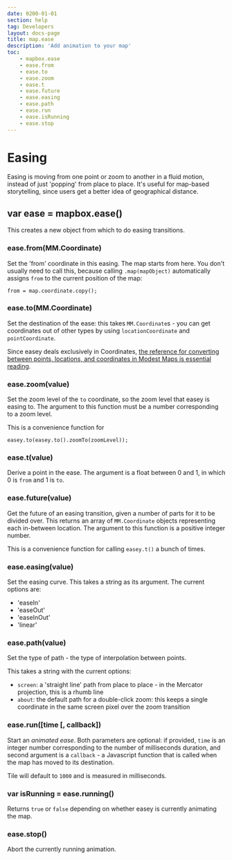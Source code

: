 ```yaml
---
date: 0200-01-01
section: help
tag: Developers
layout: docs-page
title: map.ease
description: 'Add animation to your map'
toc:
    - mapbox.ease
    - ease.from
    - ease.to
    - ease.zoom
    - ease.t
    - ease.future
    - ease.easing
    - ease.path
    - ease.run
    - ease.isRunning
    - ease.stop
---
```


# Easing

Easing is moving from one point or zoom to another in a fluid motion, instead of just 'popping' from
place to place. It's useful for map-based storytelling, since users get a better idea of geographical
distance.

## var ease = mapbox.ease()

This creates a new object from which to do easing transitions.

### ease.from(MM.Coordinate)

Set the 'from' coordinate in this easing. The map starts from here. You don't usually need to call this, because calling `.map(mapObject)` automatically assigns `from` to the current position of the map:

<pre><code data-language='javascript'>from = map.coordinate.copy();</code></pre>

### ease.to(MM.Coordinate)

Set the destination of the ease: this takes `MM.Coordinate`s - you can get coordinates out of other types by using `locationCoordinate` and `pointCoordinate`.

Since easey deals exclusively in Coordinates, [the reference for converting between points, locations, and coordinates in Modest Maps is essential reading](https://github.com/stamen/modestmaps-js/wiki/Point,-Location,-and-Coordinate).

### ease.zoom(value)

Set the zoom level of the `to` coordinate, so the zoom level that easey is easing to. The argument to this
function must be a number corresponding to a zoom level.

This is a convenience function for

<pre><code data-language='javascript'>easey.to(easey.to().zoomTo(zoomLevel));</code></pre>

### ease.t(value)

Derive a point in the ease. The argument is a float between 0 and 1, in which 0 is `from` and 1 is `to`.

### ease.future(value)

Get the future of an easing transition, given a number of parts for it to be divided over.
This returns an array of `MM.Coordinate` objects representing each in-between location.
The argument to this function is a positive integer number.

This is a convenience function for calling `easey.t()` a bunch of times.

### ease.easing(value)

Set the easing curve. This takes a string as its argument. The current options are:

* 'easeIn'
* 'easeOut'
* 'easeInOut'
* 'linear'

### ease.path(value)

Set the type of path - the type of interpolation between points.

This takes a string with the current options:

* `screen`: a 'straight line' path from place to place - in the Mercator projection, this is a rhumb line
* `about`: the default path for a double-click zoom: this keeps a single coordinate in the same screen pixel over the zoom transition

### ease.run([time [, callback])

Start an _animated ease_. Both parameters are optional: if provided, `time` is
an integer number corresponding to the number of milliseconds duration,
and second argument is a `callback` - a Javascript function that
is called when the map has moved to its destination.

Tile will default to `1000` and is measured in milliseconds.

### var isRunning = ease.running()

Returns `true` or `false` depending on whether easey is currently animating the map.

### ease.stop()

Abort the currently running animation.
